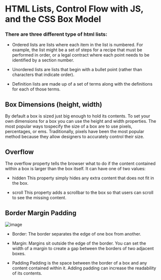 
# HTML Lists, Control Flow with JS, and the CSS Box Model

### There are  three different type of html lists:

* Ordered lists are lists where each item in the list is numbered. For example, the list might be a set of steps for
a recipe that must be performed in order, or a legal contract where each point needs to be identified by a section number.


* Unordered lists are lists that begin with a bullet point (rather than characters that indicate order).
* Definition lists are made up of a set of terms along with the definitions for each of those terms.

## Box Dimensions (height, width)


By default a box is sized just big enough to hold its contents. To set your own dimensions for a
box you can use the height and width properties. The most popular ways tospecify the size of a box are
to use pixels, percentages, or ems. Traditionally, pixels have been the most popular method 
because they allow designers to accurately control their size.


## Overflow

The overflow property tells the browser what to do if the content contained within a box is larger than the box itself.
It can have one of two values:

* hidden
This property simply hides any extra content that does not fit in the box.

* scroll
This property adds a scrollbar to the box so that users can scroll to see the missing content.



## Border Margin Padding

![image](https://miro.medium.com/max/462/1*_Q0vGWv0CTxyZhF8hl5AfA.png)

* Border: The border separates the edge of one box from another.


* Margin: Margins sit outside the edge of the border. You can set the width of a margin to create a gap between the borders of two adjacent boxes.

* Padding Padding is the space between the border of a box and any content contained within it. Adding padding can increase the readability of its contents.





























